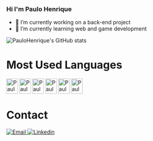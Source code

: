 ### Hi I'm Paulo Henrique

- 🔭 I’m currently working on a back-end project
- 🌱 I’m currently learning web and game development

![PauloHenrique's GitHub stats](https://github-readme-stats.vercel.app/api?username=PauloHenrique-Hope&show_icons=true&theme=rose_pine)
<div>
  <H1>Most Used Languages </H1>
  <img align="center" alt="Paulo-Python" src="https://cdn.jsdelivr.net/gh/devicons/devicon/icons/python/python-original.svg" height="40" width="30" />
  <img align="center" alt="Paulo-JavaScript" src="https://cdn.jsdelivr.net/gh/devicons/devicon/icons/javascript/javascript-original.svg" height="40" width="30" />
  <img align="center" alt="Paulo-CSharp"src="https://cdn.jsdelivr.net/gh/devicons/devicon/icons/csharp/csharp-original.svg" height="40" width="30" />
  <img align="center" alt="Paulo-HTML" src="https://cdn.jsdelivr.net/gh/devicons/devicon/icons/html5/html5-original.svg" height="40" width="30" />
  <img align="center" alt="Paulo-CSS" src="https://cdn.jsdelivr.net/gh/devicons/devicon/icons/css3/css3-original.svg" height="40" width="30" />
  <img align="center" alt= "Paulo-NODE-JS"src="https://cdn.jsdelivr.net/gh/devicons/devicon/icons/nodejs/nodejs-original.svg" height="40" width="30" />
          
</div>
<div> <h1> Contact </h1></div>
<div>
   <a href="mailto:paulo.henriqq8@gmail.com" target="_blank"><img src="https://img.shields.io/badge/Gmail-D14836?style=for-the-badge&logo=gmail&logoColor=white" alt="Email" </a>
    <a href="https://www.linkedin.com/in/paulo-henrique-769089202/" target="_blank"><img src="https://img.shields.io/badge/LinkedIn-0077B5?style=for-the-badge&logo=linkedin&logoColor=white" alt="Linkedin" </a>   
     
</div>
